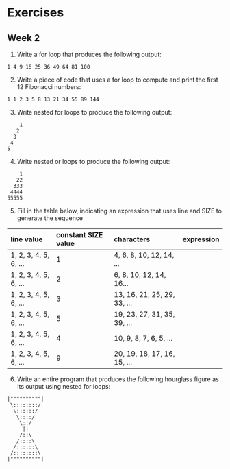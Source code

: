 # Exercises
## Week 2

1. Write a for loop that produces the following output:

  `1 4 9 16 25 36 49 64 81 100`

2. Write a piece of code that uses a for loop to compute and print the first 12 Fibonacci numbers:

  `1 1 2 3 5 8 13 21 34 55 89 144`
  
3. Write nested for loops to produce the following output:
 
  ```
      1
     2
    3
   4
  5
  ```

4. Write nested or loops to produce the following output:
  
  ```
      1
     22
    333
   4444
  55555
  ```

5. Fill in the table below, indicating an expression that uses line and SIZE to generate the sequence

  | __line value__ | __constant SIZE value__ | __characters__ | __expression__ |
  | :---| :------| :--------|:---------------------------------------- |
  | 1, 2, 3, 4, 5, 6, ... | 1 | 4, 6, 8, 10, 12, 14, ... | |
  | 1, 2, 3, 4, 5, 6, ... | 2 | 6, 8, 10, 12, 14, 16... | |
  | 1, 2, 3, 4, 5, 6, ... | 3 | 13, 16, 21, 25, 29, 33, ... | |
  | 1, 2, 3, 4, 5, 6, ... | 5 | 19, 23, 27, 31, 35, 39, ... | |
  | 1, 2, 3, 4, 5, 6, ... | 4 | 10, 9, 8, 7, 6, 5, ... | |
  | 1, 2, 3, 4, 5, 6, ... | 9 | 20, 19, 18, 17, 16, 15, ... | |

6. Write an entire program that produces the following hourglass figure as its output using nested for loops:

  ```
  |""""""""""|
   \::::::::/
    \::::::/
     \::::/
      \::/
       ||
      /::\
     /::::\
    /::::::\
   /::::::::\
  |""""""""""|
  ```
